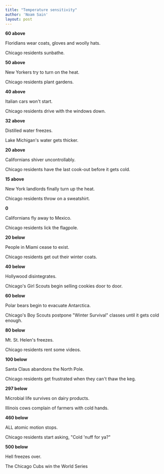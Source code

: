```yaml
---
title: "Temperature sensitivity"
author: 'Noam Sain'
layout: post
---
```


**60 above**

Floridians wear coats, gloves and woolly hats.

Chicago residents sunbathe.

**50 above**

New Yorkers try to turn on the heat.

Chicago residents plant gardens.

**40 above**

Italian cars won't start.

Chicago residents drive with the windows down.

**32 above**

Distilled water freezes.

Lake Michigan's water gets thicker.

**20 above**

Californians shiver uncontrollably.

Chicago residents have the last cook-out before it gets cold.

**15 above**

New York landlords finally turn up the heat.

Chicago residents throw on a sweatshirt.

**0**

Californians fly away to Mexico.

Chicago residents lick the flagpole.

**20 below**

People in Miami cease to exist.

Chicago residents get out their winter coats.

**40 below**

Hollywood disintegrates.

Chicago's Girl Scouts begin selling cookies door to door.

**60 below**

Polar bears begin to evacuate Antarctica.

Chicago's Boy Scouts postpone "Winter Survival" classes until it gets cold enough.

**80 below**

Mt. St. Helen's freezes.

Chicago residents rent some videos.

**100 below**

Santa Claus abandons the North Pole.

Chicago residents get frustrated when they can't thaw the keg.

**297 below**

Microbial life survives on dairy products.

Illinois cows complain of farmers with cold hands.

**460 below**

ALL atomic motion stops.

Chicago residents start asking, "Cold 'nuff for ya?"

**500 below**

Hell freezes over.

The Chicago Cubs win the World Series
